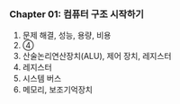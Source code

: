 ### Chapter 01: 컴퓨터 구조 시작하기

1. 문제 해결, 성능, 용량, 비용
2. ④
3. 산술논리연산장치(ALU), 제어 장치, 레지스터
4. 레지스터
5. 시스템 버스
6. 메모리, 보조기억장치
